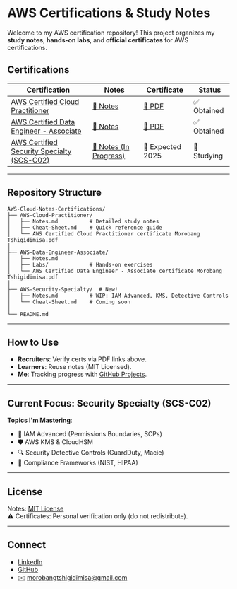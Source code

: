 
# AWS Certifications & Study Notes

Welcome to my AWS certification repository! This project organizes my **study notes**, **hands-on labs**, and **official certificates** for AWS certifications.  

## Certifications

| Certification | Notes | Certificate | Status |
|--------------|-------|-------------|--------|
| [AWS Certified Cloud Practitioner](AWS-Cloud-Practitioner/) | [📝 Notes](AWS-Cloud-Practitioner/Notes.md) | [📜 PDF](AWS-Cloud-Practitioner/AWS%20Certified%20Cloud%20Practitioner%20certificate%20Morobang%20Tshigidimisa.pdf) | ✅ Obtained |
| [AWS Certified Data Engineer - Associate](AWS-Data-Engineer-Associate/) | [📝 Notes](AWS-Data-Engineer-Associate/Notes.md) | [📜 PDF](AWS-Data-Engineer-Associate/AWS%20Certified%20Data%20Engineer%20-%20Associate%20certificate%20Morobang%20Tshigidimisa.pdf) | ✅ Obtained |
| [AWS Certified Security Specialty (SCS-C02)](AWS-Security-Specialty/) | [📝 Notes (In Progress)](AWS-Security-Specialty/Notes.md) | 🚧 Expected 2025 | 🔄 Studying |

---

## Repository Structure
```
AWS-Cloud-Notes-Certifications/
├── AWS-Cloud-Practitioner/
│   ├── Notes.md          # Detailed study notes
│   ├── Cheat-Sheet.md    # Quick reference guide
│   └── AWS Certified Cloud Practitioner certificate Morobang Tshigidimisa.pdf
│
├── AWS-Data-Engineer-Associate/
│   ├── Notes.md
│   ├── Labs/             # Hands-on exercises
│   └── AWS Certified Data Engineer - Associate certificate Morobang Tshigidimisa.pdf
│
├── AWS-Security-Specialty/  # New!
│   ├── Notes.md          # WIP: IAM Advanced, KMS, Detective Controls
│   └── Cheat-Sheet.md    # Coming soon
│
└── README.md
```

---

## How to Use
- **Recruiters**: Verify certs via PDF links above.
- **Learners**: Reuse notes (MIT Licensed).  
- **Me**: Tracking progress with [GitHub Projects](https://github.com/users/Morobang/projects/1).

---

## Current Focus: Security Specialty (SCS-C02)
**Topics I'm Mastering**:
- 🔐 IAM Advanced (Permissions Boundaries, SCPs)
- 🛡️ AWS KMS & CloudHSM
- 🔍 Security Detective Controls (GuardDuty, Macie)
- 📜 Compliance Frameworks (NIST, HIPAA)

---

## License
Notes: [MIT License](LICENSE.md)  
⚠️ Certificates: Personal verification only (do not redistribute).

---

## Connect
- [LinkedIn](www.linkedin.com/in/morobang-tshigidimisa-84172b26b)
- [GitHub](https://github.com/Morobang)
- ✉️ morobangtshigidimisa@gmail.com


